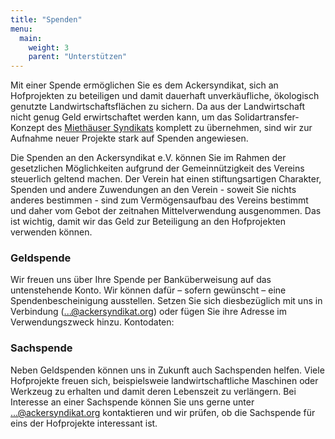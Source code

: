 ```yaml
---
title: "Spenden"
menu:
  main:
    weight: 3
    parent: "Unterstützen"
---
```


Mit einer Spende ermöglichen Sie es dem Ackersyndikat, sich an Hofprojekten zu beteiligen und damit dauerhaft unverkäufliche, ökologisch genutzte Landwirtschaftsflächen zu sichern. Da aus der Landwirtschaft nicht genug Geld erwirtschaftet werden kann, um das Solidartransfer-Konzept des [Miethäuser Syndikats](https://www.syndikat.org/de/solidartransfer/) komplett zu übernehmen, sind wir zur Aufnahme neuer Projekte stark auf Spenden angewiesen.

Die Spenden an den Ackersyndikat e.V. können Sie im Rahmen der gesetzlichen Möglichkeiten aufgrund der Gemeinnützigkeit des Vereins steuerlich geltend machen. Der Verein hat einen stiftungsartigen Charakter, Spenden und andere Zuwendungen an den Verein - soweit Sie nichts anderes bestimmen - sind zum Vermögensaufbau des Vereins bestimmt und daher vom Gebot der zeitnahen Mittelverwendung ausgenommen. Das ist wichtig, damit wir das Geld zur Beteiligung an den Hofprojekten verwenden können.

### Geldspende

Wir freuen uns über Ihre Spende per Banküberweisung auf das untenstehende Konto. Wir können dafür – sofern gewünscht – eine Spendenbescheinigung ausstellen. Setzen Sie sich diesbezüglich mit uns in Verbindung (...@ackersyndikat.org) oder fügen Sie ihre Adresse im Verwendungszweck hinzu.
Kontodaten:

### Sachspende

Neben Geldspenden können uns in Zukunft auch Sachspenden helfen. Viele Hofprojekte freuen sich, beispielsweie landwirtschaftliche Maschinen oder Werkzeug zu erhalten und damit deren Lebenszeit zu verlängern. Bei Interesse an einer Sachspende können Sie uns gerne unter ...@ackersyndikat.org kontaktieren und wir prüfen, ob die Sachspende für eins der Hofprojekte interessant ist.
